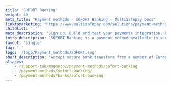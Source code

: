 ```yaml
---
title: 'SOFORT Banking'
weight: 40
meta_title: "Payment methods - SOFORT Banking - MultiSafepay Docs"
linktomarketing: "https://www.multisafepay.com/solutions/payment-methods/sofort"
childlist: '.'
meta_description: "Sign up. Build and test your payments integration. Explore our products and services. Use our API Reference, SDKs, and wrappers. Get support."
intro_description: "SOFORT Banking is a payment method available in several European countries, and particularly popular in Germany. It integrates directly with the customer's bank like a direct bank transfer. The customer verifies the payment, which reduces the risks associated with traditional transfers."
layout: 'single'
faq: '.'
logo: '/logo/Payment_methods/SOFORT.svg' 
short_description: 'Accept secure bank transfers from a number of European countries.'
aliases:
    - /support-tab/magento2/payment-methods/sofort-banking
    - /payment-methods/sofort-banking/
    - /payment-methods/banks/sofort-banking
---
```

